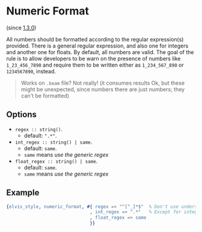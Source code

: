 # Numeric Format

(since [1.3.0](https://github.com/inaka/elvis_core/releases/tag/1.3.0))

All numbers should be formatted according to the regular expression(s) provided. There is a general
regular expression, and also one for integers and another one for floats.
By default, all numbers are valid. The goal of the rule is to allow developers to be warn on the
presence of numbers like `1_23_456_7890` and require them to be written either as `1_234_567_890` or
`1234567890`, instead.

> Works on `.beam` file? Not really! (it consumes results Ok, but these might be unexpected, since
numbers there are just numbers; they can't be formatted)

## Options

- `regex :: string()`.
  - default: `".*"`.
- `int_regex :: string() | same`.
  - default: `same`.
  - `same` means _use the generic regex_
- `float_regex :: string() | same`.
  - default: `same`.
  - `same` means _use the generic regex_

## Example

```erlang
{elvis_style, numeric_format, #{ regex => "^[^_]*$"  % Don't use underscores
                               , int_regex => ".*"   % Except for integers
                               , float_regex => same
                               }}
```
